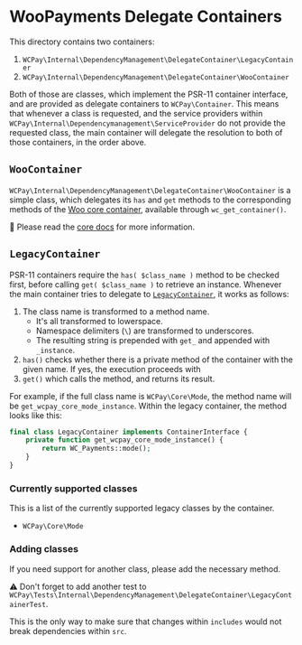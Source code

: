 # WooPayments Delegate Containers

This directory contains two containers:

1. `WCPay\Internal\DependencyManagement\DelegateContainer\LegacyContainer`
2. `WCPay\Internal\DependencyManagement\DelegateContainer\WooContainer`

Both of those are classes, which implement the PSR-11 container interface, and are provided as delegate containers to `WCPay\Container`. This means that whenever a class is requested, and the service providers within `WCPay\Internal\Dependencymanagement\ServiceProvider` do not provide the requested class, the main container will delegate the resolution to both of those containers, in the order above.

## `WooContainer`

`WCPay\Internal\DependencyManagement\DelegateContainer\WooContainer` is a simple class, which delegates its `has` and `get` methods to the corresponding methods of the [Woo core container](https://github.com/woocommerce/woocommerce/tree/trunk/plugins/woocommerce/src#the-container), available through `wc_get_container()`.

🔗 Please read the [core docs](https://github.com/woocommerce/woocommerce/tree/trunk/plugins/woocommerce/src#the-container) for more information.

## `LegacyContainer`

PSR-11 containers require the `has( $class_name )` method to be checked first, before calling `get( $class_name )` to retrieve an instance. Whenever the main container tries to delegate to [`LegacyContainer`](LegacyContainer.php), it works as follows:

1. The class name is transformed to a method name.
    - It's all transformed to lowerspace.
    - Namespace delimiters (`\`) are transformed to underscores.
    - The resulting string is prepended with `get_` and appended with `_instance`.
2. `has()` checks whether there is a private method of the container with the given name. If yes, the execution proceeds with
3. `get()` which calls the method, and returns its result.

For example, if the full class name is `WCPay\Core\Mode`, the method name will be `get_wcpay_core_mode_instance`. Within the legacy container, the method looks like this:

```php
final class LegacyContainer implements ContainerInterface {
	private function get_wcpay_core_mode_instance() {
		return WC_Payments::mode();
	}
}
```

### Currently supported classes

This is a list of the currently supported legacy classes by the container.

- `WCPay\Core\Mode`

### Adding classes

If you need support for another class, please add the necessary method.

⚠️ Don't forget to add another test to `WCPay\Tests\Internal\DependencyManagement\DelegateContainer\LegacyContainerTest`. 

This is the only way to make sure that changes within `includes` would not break dependencies within `src`.
